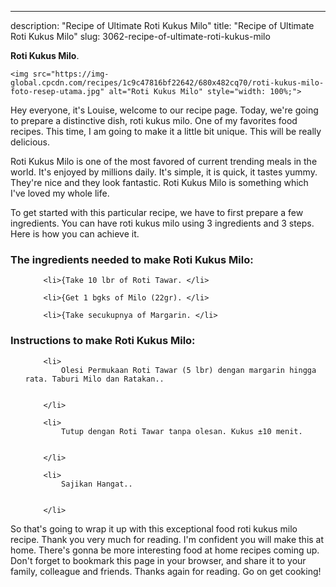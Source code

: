 ---
description: "Recipe of Ultimate Roti Kukus Milo"
title: "Recipe of Ultimate Roti Kukus Milo"
slug: 3062-recipe-of-ultimate-roti-kukus-milo

<p>
	<strong>Roti Kukus Milo</strong>. 
	
</p>
<p>
	
	<img src="https://img-global.cpcdn.com/recipes/1c9c47816bf22642/680x482cq70/roti-kukus-milo-foto-resep-utama.jpg" alt="Roti Kukus Milo" style="width: 100%;">
	
	
</p>
<p>
	Hey everyone, it's Louise, welcome to our recipe page. Today, we're going to prepare a distinctive dish, roti kukus milo. One of my favorites food recipes. This time, I am going to make it a little bit unique. This will be really delicious.
</p>
	
<p>
	Roti Kukus Milo is one of the most favored of current trending meals in the world. It's enjoyed by millions daily. It's simple, it is quick, it tastes yummy. They're nice and they look fantastic. Roti Kukus Milo is something which I've loved my whole life.
</p>
<p>
	
</p>

<p>
To get started with this particular recipe, we have to first prepare a few ingredients. You can have roti kukus milo using 3 ingredients and 3 steps. Here is how you can achieve it.
</p>

<h3>The ingredients needed to make Roti Kukus Milo:</h3>

<ol>
	
		<li>{Take 10 lbr of Roti Tawar. </li>
	
		<li>{Get 1 bgks of Milo (22gr). </li>
	
		<li>{Take secukupnya of Margarin. </li>
	
</ol>
<p>
	
</p>

<h3>Instructions to make Roti Kukus Milo:</h3>

<ol>
	
		<li>
			Olesi Permukaan Roti Tawar (5 lbr) dengan margarin hingga rata. Taburi Milo dan Ratakan..
			
			
		</li>
	
		<li>
			Tutup dengan Roti Tawar tanpa olesan. Kukus ±10 menit.
			
			
		</li>
	
		<li>
			Sajikan Hangat..
			
			
		</li>
	
</ol>

<p>
	
</p>

<p>
	So that's going to wrap it up with this exceptional food roti kukus milo recipe. Thank you very much for reading. I'm confident you will make this at home. There's gonna be more interesting food at home recipes coming up. Don't forget to bookmark this page in your browser, and share it to your family, colleague and friends. Thanks again for reading. Go on get cooking!
</p>
